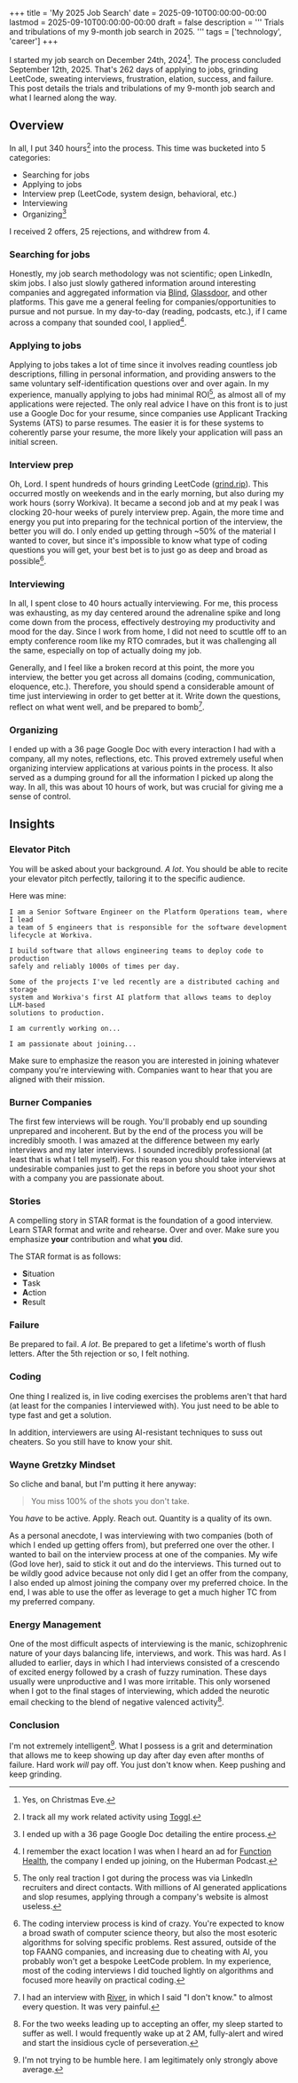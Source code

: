 +++
title = 'My 2025 Job Search'
date = 2025-09-10T00:00:00-00:00
lastmod = 2025-09-10T00:00:00-00:00
draft = false
description = '''
Trials and tribulations of my 9-month job search in 2025.
'''
tags = ['technology', 'career']
+++

I started my job search on December 24th, 2024[^1]. The process concluded
September 12th, 2025. That's 262 days of applying to jobs, grinding LeetCode,
sweating interviews, frustration, elation, success, and failure. This post
details the trials and tribulations of my 9-month job search and what I learned
along the way.

## Overview

In all, I put 340 hours[^2] into the process. This time was bucketed into
5 categories:
* Searching for jobs
* Applying to jobs
* Interview prep (LeetCode, system design, behavioral, etc.)
* Interviewing
* Organizing[^3]

I received 2 offers, 25 rejections, and withdrew from 4.

### Searching for jobs

Honestly, my job search methodology was not scientific; open LinkedIn, skim
jobs. I also just slowly gathered information around interesting companies and
aggregated information via [Blind][Blind], [Glassdoor][Glassdoor], and other
platforms. This gave me a general feeling for companies/opportunities to pursue
and not pursue. In my day-to-day (reading, podcasts, etc.), if I came across
a company that sounded cool, I applied[^4].

### Applying to jobs

Applying to jobs takes a lot of time since it involves reading countless job
descriptions, filling in personal information, and providing answers to the
same voluntary self-identification questions over and over again. In my
experience, manually applying to jobs had minimal ROI[^5], as almost all of my
applications were rejected. The only real advice I have on this front is to
just use a Google Doc for your resume, since companies use Applicant Tracking
Systems (ATS) to parse resumes. The easier it is for these systems to
coherently parse your resume, the more likely your application will pass an
initial screen.

### Interview prep

Oh, Lord. I spent hundreds of hours grinding LeetCode ([grind.rip][grind.rip]).
This occurred mostly on weekends and in the early morning, but also during my
work hours (sorry Workiva). It became a second job and at my peak I was
clocking 20-hour weeks of purely interview prep. Again, the more time and
energy you put into preparing for the technical portion of the interview, the
better you will do. I only ended up getting through ~50% of the material
I wanted to cover, but since it's impossible to know what type of coding
questions you will get, your best bet is to just go as deep and broad as
possible[^6].

### Interviewing

In all, I spent close to 40 hours actually interviewing. For me, this process
was exhausting, as my day centered around the adrenaline spike and long come
down from the process, effectively destroying my productivity and mood for the
day. Since I work from home, I did not need to scuttle off to an empty
conference room like my RTO comrades, but it was challenging all the same,
especially on top of actually doing my job.

Generally, and I feel like a broken record at this point, the more you
interview, the better you get across all domains (coding, communication,
eloquence, etc.). Therefore, you should spend a considerable amount of time
just interviewing in order to get better at it. Write down the questions,
reflect on what went well, and be prepared to bomb[^7].

### Organizing

I ended up with a 36 page Google Doc with every interaction I had with
a company, all my notes, reflections, etc. This proved extremely useful when
organizing interview applications at various points in the process. It also
served as a dumping ground for all the information I picked up along the way.
In all, this was about 10 hours of work, but was crucial for giving me a sense
of control.

## Insights

### Elevator Pitch

You will be asked about your background. *A lot*. You should be able to recite
your elevator pitch perfectly, tailoring it to the specific audience.

Here was mine:

```
I am a Senior Software Engineer on the Platform Operations team, where I lead
a team of 5 engineers that is responsible for the software development
lifecycle at Workiva.

I build software that allows engineering teams to deploy code to production
safely and reliably 1000s of times per day.

Some of the projects I've led recently are a distributed caching and storage
system and Workiva's first AI platform that allows teams to deploy LLM-based
solutions to production.

I am currently working on...

I am passionate about joining...
```

Make sure to emphasize the reason you are interested in joining whatever
company you're interviewing with. Companies want to hear that you are aligned
with their mission.

### Burner Companies

The first few interviews will be rough. You'll probably end up sounding
unprepared and incoherent. But by the end of the process you will be incredibly
smooth. I was amazed at the difference between my early interviews and my later
interviews. I sounded incredibly professional (at least that is what I tell
myself). For this reason you should take interviews at undesirable companies
just to get the reps in before you shoot your shot with a company you are
passionate about.

### Stories

A compelling story in STAR format is the foundation of a good interview. Learn
STAR format and write and rehearse. Over and over. Make sure you emphasize
**your** contribution and what **you** did.

The STAR format is as follows:
* **S**ituation
* **T**ask
* **A**ction
* **R**esult

### Failure

Be prepared to fail. *A lot*. Be prepared to get a lifetime's worth of flush
letters. After the 5th rejection or so, I felt nothing.

### Coding

One thing I realized is, in live coding exercises the problems aren't that hard
(at least for the companies I interviewed with). You just need to be able to
type fast and get a solution.

In addition, interviewers are using AI-resistant techniques to suss out
cheaters. So you still have to know your shit.

### Wayne Gretzky Mindset

So cliche and banal, but I'm putting it here anyway:

>You miss 100% of the shots you don't take.

You *have* to be active. Apply. Reach out. Quantity is a quality of its own.

As a personal anecdote, I was interviewing with two companies (both of which
I ended up getting offers from), but preferred one over the other. I wanted to
bail on the interview process at one of the companies. My wife (God love her),
said to stick it out and do the interviews. This turned out to be wildly good
advice because not only did I get an offer from the company, I also ended up
almost joining the company over my preferred choice. In the end, I was able to
use the offer as leverage to get a much higher TC from my preferred company.

### Energy Management

One of the most difficult aspects of interviewing is the manic, schizophrenic
nature of your days balancing life, interviews, and work. This was hard. As
I alluded to earlier, days in which I had interviews consisted of a crescendo
of excited energy followed by a crash of fuzzy rumination. These days usually
were unproductive and I was more irritable. This only worsened when I got to
the final stages of interviewing, which added the neurotic email checking to
the blend of negative valenced activity[^8].

### Conclusion

I'm not extremely intelligent[^9]. What I possess is a grit and determination
that allows me to keep showing up day after day even after months of failure.
Hard work *will* pay off. You just don't know when. Keep pushing and keep
grinding.

[^1]: Yes, on Christmas Eve.
[^2]: I track all my work related activity using [Toggl][Toggl].
[^3]: I ended up with a 36 page Google Doc detailing the entire process.
[^4]: I remember the exact location I was when I heard an ad for [Function
Health][Function Health], the company I ended up joining, on the Huberman
Podcast.
[^5]: The only real traction I got during the process was via LinkedIn
recruiters and direct contacts. With millions of AI generated applications and
slop resumes, applying through a company's website is almost useless.
[^6]: The coding interview process is kind of crazy. You're expected to know
a broad swath of computer science theory, but also the most esoteric algorithms
for solving specific problems. Rest assured, outside of the top FAANG
companies, and increasing due to cheating with AI, you probably won't get
a bespoke LeetCode problem. In my experience, most of the coding interviews
I did touched lightly on algorithms and focused more heavily on practical
coding.
[^7]: I had an interview with [River][River], in which I said "I don't know."
to almost every question. It was very painful.
[^8]: For the two weeks leading up to accepting an offer, my sleep started
to suffer as well. I would frequently wake up at 2 AM, fully-alert and wired
and start the insidious cycle of perseveration.
[^9]: I'm not trying to be humble here. I am legitimately only strongly above
average.

[Blind]: https://www.teamblind.com
[Glassdoor]: https://www.glassdoor.com
[grind.rip]: https://grind.rip
[Toggl]: https://toggl.com
[Function Health]: https://www.functionhealth.com
[River]: https://river.com
